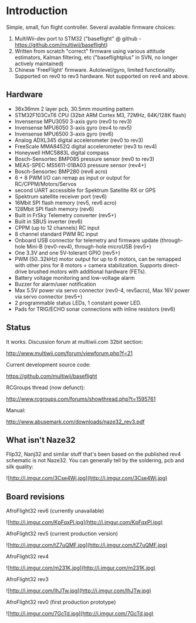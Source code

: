 # Introduction #

Simple, small, fun flight controller.
Several available firmware choices:

  1. MultiWii-dev port to STM32 ("baseflight" @ github - https://github.com/multiwii/baseflight)
  1. Written from scratch "correct" firmware using various attitude estimators, Kalman filtering, etc ("baseflightplus" in SVN, no longer actively maintained)
  1. Chinese 'FreeFlight' firmware. Autolevel/gyro, limited functionality. Supported on rev0 to rev3 hardware. Not supported on rev4 and above.

## Hardware ##

  * 36x36mm 2 layer pcb, 30.5mm mounting pattern
  * STM32F103CxT6 CPU (32bit ARM Cortex M3, 72MHz, 64K/128K flash)
  * Invensense MPU3050 3-axis gyro (rev0 to rev3)
  * Invensense MPU6050 3-axis gyro (rev4 to rev5)
  * Invensense MPU6500 3-axis gyro (rev6)
  * Analog ADXL345 digital accelerometer (rev0 to rev3)
  * FreeScale MMA8452Q digital accelerometer (rev3 to rev4)
  * Honeywell HMC5883L digital compass
  * Bosch-Sensortec BMP085 pressure sensor (rev0 to rev3)
  * MEAS-SPEC MS5611-01BA03 pressure sensor (rev4+)
  * Bosch-Sensortec BMP280 (rev6 acro)
  * 6 + 8 PWM I/O can remap as input or output for RC/CPPM/Motors/Servos
  * second UART accessible for Spektrum Satellite RX or GPS
  * Spektrum satellite receiver port (rev6)
  * 16Mbit SPI flash memory (rev5, rev6 acro)
  * 128Mbit SPI flash memory (rev6)
  * Built in FrSky Telemetry converter (rev5+)
  * Built in SBUS inverter (rev6)
  * CPPM (up to 12 channels) RC input
  * 8 channel standard PWM RC input
  * Onboard USB connector for telemetry and firmware update (through-hole Mini-B  (rev0-rev4), through-hole microUSB (rev5+)
  * One 3.3V and one 5V-tolerant GPIO (rev5+)
  * PWM (50..32kHz) motor output for up to 6 motors, can be remapped with other pins for 8 motors + camera stabilization. Supports direct-drive brushed motors with additional hardware (FETs).
  * Battery voltage monitoring and low-voltage alarm
  * Buzzer for alarm/user notification
  * Max 5.5V power via servo connector (rev0-4, rev5acro), Max 16V power via servo connector (rev5+)
  * 2 programmable status LEDs, 1 constant power LED.
  * Pads for TRIG/ECHO sonar connections with inline resistors (rev6)

## Status ##

It works.
Discussion forum at multiwii.com 32bit section:

http://www.multiwii.com/forum/viewforum.php?f=21

Current development source code:

https://github.com/multiwii/baseflight

RCGroups thread (now defunct):

http://www.rcgroups.com/forums/showthread.php?t=1595761

Manual:

http://www.abusemark.com/downloads/naze32_rev3.pdf

## What isn't Naze32 ##

Flip32, Nanj32 and similar stuff that's been based on the published rev4 schematic is not Naze32. You can generally tell by the soldering, pcb and silk  quality:

![http://i.imgur.com/3Cse4Wj.jpg](http://i.imgur.com/3Cse4Wj.jpg)

## Board revisions ##

AfroFlight32 rev6 (currently unavailable)

![http://i.imgur.com/KpFqxPl.jpg](http://i.imgur.com/KpFqxPl.jpg)

AfroFlight32 rev5 (current production version)

![http://i.imgur.com/tZ7uQMF.jpg](http://i.imgur.com/tZ7uQMF.jpg)

AfroFlight32 rev4

![http://i.imgur.com/m231K.jpg](http://i.imgur.com/m231K.jpg)

AfroFlight32 rev3

![http://i.imgur.com/IhJTw.jpg](http://i.imgur.com/IhJTw.jpg)

AfroFlight32 rev0 (first production prototype)

![http://i.imgur.com/7GcTd.jpg](http://i.imgur.com/7GcTd.jpg)